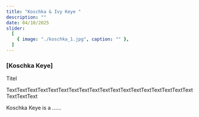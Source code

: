 ```yaml
---
title: "Koschka & Ivy Keye "
description: ""
date: 04/10/2025
slider:
  [
    { image: "./koschka_1.jpg", caption: "" },
  ]
---
```



### [Koschka Keye]

Titel <br/>

TextTextTextTextTextTextTextTextTextTextTextTextTextTextTextTextTextTextTextTextText

Koschka Keye  is a ......